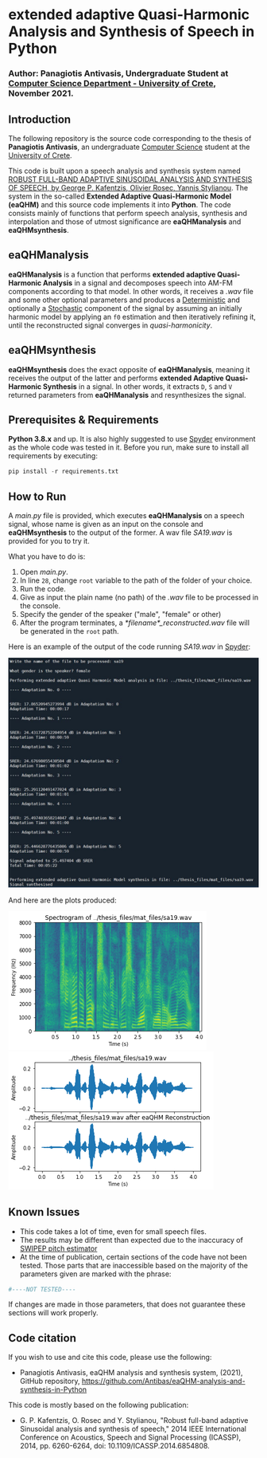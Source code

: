 # extended adaptive Quasi-Harmonic Analysis and Synthesis of Speech in Python

### Author: Panagiotis Antivasis, Undergraduate Student at [Computer Science Department - University of Crete](https://www.csd.uoc.gr/), November 2021.

## Introduction
The following repository is the source code corresponding to the thesis of **Panagiotis Antivasis**, an undergraduate [Computer Science](https://www.csd.uoc.gr/) student at the [University of Crete](https://www.uoc.gr/). 

This code is built upon a speech analysis and synthesis system named [ROBUST FULL-BAND ADAPTIVE SINUSOIDAL ANALYSIS AND SYNTHESIS OF SPEECH, by George P. Kafentzis, Olivier Rosec, Yannis Stylianou](https://www.csd.uoc.gr/~kafentz/Publications/Kafentzis%20G.P.,%20Rosec%20O.,%20and%20Stylianou%20Y.%20Robut%20Adaptive%20Sinusoidal%20Analysis%20and%20Synthesis%20of%20Speech.pdf). The system in the so-called **Extended Adaptive Quasi-Harmonic Model (eaQHM)** and this source code implements it into **Python**. The code consists mainly of functions that perform speech analysis, synthesis and interpolation and those of utmost significance are **eaQHManalysis** and **eaQHMsynthesis**.

## eaQHManalysis
**eaQHManalysis** is a function that performs **extended adaptive Quasi-Harmonic Analysis** in a signal and decomposes speech into AM-FM components according to that model. In other words, it receives a *.wav* file and some other optional parameters and produces a [Deterministic](https://citeseerx.ist.psu.edu/viewdoc/download?doi=10.1.1.16.5702&rep=rep1&type=pdf) and optionally a [Stochastic](https://citeseerx.ist.psu.edu/viewdoc/download?doi=10.1.1.16.5702&rep=rep1&type=pdf) component of the signal by assuming an initially harmonic model by applying an ```f0``` estimation and then iteratively refining it, until the reconstructed signal converges in *quasi-harmonicity*.

## eaQHMsynthesis
**eaQHMsynthesis** does the exact opposite of **eaQHManalysis**, meaning it receives the output of the latter and performs **extended Adaptive Quasi-Harmonic Synthesis** in a signal. In other words, it extracts ```D```, ```S``` and ```V``` returned parameters from **eaQHManalysis** and resynthesizes the signal.

## Prerequisites & Requirements
**Python 3.8.x** and up. It is also highly suggested to use [Spyder](https://www.spyder-ide.org/) environment as the whole code was tested in it. Before you run, make sure to install all requirements by executing:
```Python
pip install -r requirements.txt
```

## How to Run
A *main.py* file is provided, which executes **eaQHManalysis** on a speech signal, whose name is given as an input on the console and **eaQHMsynthesis** to the output of the former. A wav file *SA19.wav* is provided for you to try it.

What you have to do is:
1. Open *main.py*.
2. In line ```28```, change ```root``` variable to the path of the folder of your choice.
3. Run the code.
4. Give as input the plain name (no path) of the *.wav* file to be processed in the console.
5. Specify the gender of the speaker ("male", "female" or other) 
6. After the program terminates, a *\*filename\*_reconstructed.wav* file will be generated in the ```root``` path.

Here is an example of the output of the code running *SA19.wav* in [Spyder](https://www.spyder-ide.org/):

![](img/SA19out.JPG)

And here are the plots produced:

![](img/frequencySpec.png)
![](img/timeDom.png)

## Known Issues
* This code takes a lot of time, even for small speech files.
* The results may be different than expected due to the inaccuracy of [SWIPEP pitch estimator](http://www.kerwa.ucr.ac.cr:8080/bitstream/handle/10669/536/dissertation.pdf)
* At the time of publication, certain sections of the code have not been tested. Those parts that are inaccessible based on the majority of the parameters given are marked with the phrase:
```Python
#----NOT TESTED----
```
If changes are made in those parameters, that does not guarantee these sections will work properly.

## Code citation
If you wish to use and cite this code, please use the following:
* Panagiotis Antivasis, eaQHM analysis and synthesis system, (2021), GitHub repository, https://github.com/Antibas/eaQHM-analysis-and-synthesis-in-Python

This code is mostly based on the following publication: 
* G. P. Kafentzis, O. Rosec and Y. Stylianou, "Robust full-band adaptive Sinusoidal analysis and synthesis of speech," 2014 IEEE International Conference on Acoustics, Speech and Signal Processing (ICASSP), 2014, pp. 6260-6264, doi: 10.1109/ICASSP.2014.6854808.
